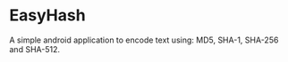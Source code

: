 EasyHash
========

A simple android application to encode text using: MD5, SHA-1, SHA-256 and SHA-512.
